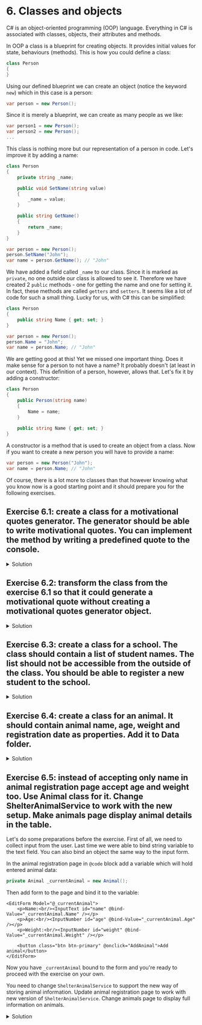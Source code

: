 # 6. Classes and objects

C# is an object-oriented programming (OOP) language. Everything in C# is associated with classes, objects, their attributes and methods. 

In OOP a class is a blueprint for creating objects. It provides initial values for state, behaviours (methods). This is how you could define a class:
```csharp
class Person
{
}
```
Using our defined blueprint we can create an object (notice the keyword `new`) which in this case is a person:
```csharp
var person = new Person();
```
Since it is merely a blueprint, we can create as many people as we like:
```csharp
var person1 = new Person();
var person2 = new Person();
...
```
This class is nothing more but our representation of a person in code. Let's improve it by adding a name:
```csharp
class Person
{
    private string _name;

    public void SetName(string value)
    {
        _name = value;
    }

    public string GetName()
    {
        return _name;
    }
}
```
```csharp
var person = new Person();
person.SetName("John");
var name = person.GetName(); // "John"
```
We have added a field called `_name` to our class. Since it is marked as `private`, no one outside our class is allowed to see it. Therefore we have created 2 `public` methods - one for getting the name and one for setting it. In fact, these methods are called `getters` and `setters`. It seems like a lot of code for such a small thing. Lucky for us, with C# this can be simplified:
```csharp
class Person
{
    public string Name { get; set; }
}
```
```csharp
var person = new Person();
person.Name = "John";
var name = person.Name; // "John"
```
We are getting good at this! Yet we missed one important thing. Does it make sense for a person to not have a name? It probably doesn't (at least in our context). This definition of a person, however, allows that. Let's fix it by adding a constructor:
```csharp
class Person
{
    public Person(string name)
    {
        Name = name;    
    }
    
    public string Name { get; set; }
}
```
A constructor is a method that is used to create an object from a class. Now if you want to create a new person you will have to provide a name:
```csharp
var person = new Person("John");
var name = person.Name; // "John"
```
Of course, there is a lot more to classes than that however knowing what you know now is a good starting point and it should prepare you for the following exercises.

## Exercise 6.1: create a class for a motivational quotes generator. The generator should be able to write motivational quotes. You can implement the method by writing a predefined quote to the console.

<details>
<summary>Solution</summary>

### Step 1

Create a motivational quotes generator class:

```csharp
class MotivationalQuotesGenerator
{
}
```

### Step 2

Add a public method that writes a motivational quote to the console:

```csharp
class MotivationalQuotesGenerator
{
    public void WriteMotivationalQuote()
    {
        Console.WriteLine("If you feel unhappy start feeling happy instead!");
    }
}
```
Notice the `public` keyword - it allows us to call a method from the outside of a class.

### Step 3

Try it out:

```csharp
using System;

namespace MyApp
{
    class MotivationalQuotesGenerator
    {
        public void WriteMotivationalQuote()
        {
            Console.WriteLine("If you feel unhappy start feeling happy instead!");
        }
    }

    class Program
    {
        static void Main(string[] args)
        {
            var generator = new MotivationalQuotesGenerator();
            generator.WriteMotivationalQuote();
        }
    }
}
```

Try to change the `public` keyword in the `WriteMotivationalQuote` method to `private`. See what happens.
       
</details>

## Exercise 6.2: transform the class from the exercise 6.1 so that it could generate a motivational quote without creating a motivational quotes generator object.

<details>
<summary>Solution</summary>

### Step 1

The only thing that we have to do is mark the `WriteMotivationalQuote` method as `static`. The keyword `static` allows to call the method on the class itself, not on a specific object instance:

```csharp
class MotivationalQuotesGenerator
{
    public static void WriteMotivationalQuote()
    {
        Console.WriteLine("If you feel unhappy start feeling happy instead!");
    }
}
```

### Step 2

Try it out:

```csharp
using System;

namespace MyApp
{
    class MotivationalQuotesGenerator
    {
        public static void WriteMotivationalQuote()
        {
            Console.WriteLine("If you feel unhappy start feeling happy instead!");
        }
    }

    class Program
    {
        static void Main(string[] args)
        {
            MotivationalQuotesGenerator.WriteMotivationalQuote();
        }
    }
}
```
       
</details>

## Exercise 6.3: create a class for a school. The class should contain a list of student names. The list should not be accessible from the outside of the class. You should be able to register a new student to the school.

<details>
<summary>Solution</summary>

### Step 1

Create a class for a school:

```csharp
class School
{
}
```

### Step 2

Add a field of a list of `string` type values (student names) to the class definition. Mark it as `private` so that it would not be accessible from the outside of the class. Assign an empty list to the field value:

```csharp
class School
{
    private List<string> _studentNames = new List<string>();
}
```

Notice the `_` part in the student names field. We are following a widely used .NET fields naming convention by adding a `_` prefix to all private fields.

### Step 3

Add a method to register a new student:

```csharp
class School
{
    private List<string> _studentNames = new List<string>();
    
    public void RegisterNewStudent(string name)
    {
        _studentNames.Add(name);
    }
}
```
    
### Step 4

Try it out:

```csharp
using System;
using System.Collections.Generic;

namespace MyApp
{
    class School
    {
        private List<string> _studentNames = new List<string>();

        public void RegisterNewStudent(string name)
        {
            _studentNames.Add(name);
        }
    }

    class Program
    {
        static void Main(string[] args)
        {
            var school = new School();
            school.RegisterNewStudent("Josh");
            school.RegisterNewStudent("Anthony");
        }
    }
}
```
       
</details>

## Exercise 6.4: create a class for an animal. It should contain animal name, age, weight and registration date as properties. Add it to Data folder.

<details>
<summary>Solution</summary>

### Step 1

Create a file `Animal.cs` under Data folder.

### Step 2

Create a class in the file:

```csharp
using System;

namespace AnimalShelter.Data
{
    public class Animal
    {
        public string Name { get; set; }

        public double Weight { get; set; }

        public int Age { get; set; }

        public DateTime DateRegistered { get; set; }
    }
}
```

</details>

## Exercise 6.5: instead of accepting only name in animal registration page accept age and weight too. Use Animal class for it. Change ShelterAnimalService to work with the new setup. Make animals page display animal details in the table.

Let's do some preparations before the exercise. First of all, we need to collect input from the user. Last time we were able to bind string variable to the text field. You can also bind an object the same way to the input form.

In the animal registration page in `@code` block add a variable which will hold entered animal data:

```csharp
private Animal _currentAnimal = new Animal();
```

Then add form to the page and bind it to the variable:

```cshtml
<EditForm Model="@_currentAnimal">
    <p>Name:<br/><InputText id="name" @bind-Value="_currentAnimal.Name" /></p>
    <p>Age:<br/><InputNumber id="age" @bind-Value="_currentAnimal.Age" /></p>
    <p>Weight:<br/><InputNumber id="weight" @bind-Value="_currentAnimal.Weight" /></p>

    <button class="btn btn-primary" @onclick="AddAnimal">Add animal</button>
</EditForm>
```

Now you have `_currentAnimal` bound to the form and you're ready to proceed with the exercise on your own.

You need to change `ShelterAnimalService` to support the new way of storing animal information. Update animal registration page to work with new version of `ShelterAnimalService`. Change animals page to display full information on animals.

<details>
<summary>Solution</summary>

### Step 1

Now instead of strings we should accept `Animal` instance in the `ShelterAnimalService` and change the logic there. First our collection of animals and how we store it:

```csharp
private List<Animal> _animals = new List<Animal>();

public Animal[] Animals { get { return _animals.ToArray(); }}
```

And then animal addition logic:

```csharp
public void AddAnimal(Animal animal)
{
    if (!_calendarService.IsShelterOpen())
        return;

    if (_animals.Count == AnimalCapacity)
        return;

    if (_animals.Where(x => x.Name == animal.Name).Any())
        return;

    animal.DateRegistered = DateTime.Now;
            
    _animals.Add(animal);
}
```

Note how we check if we already have this animal. We use LINQ (Language Integrated Query). It's possibilities are really big and it has a lot of applications in C# programming. Also, note that we have a `List` of `Animal` and we just directly add the animal instance provided by the user to the list. Stop for a minute and think what kind of problems it might cause.

### Step 2

Change `AddAnimal` method in animal registration page:

```csharp
private void AddAnimal()
{
    AnimalService.AddAnimal(_currentAnimal);
    _currentAnimal = new Animal();
}
```

Why do we need to create a new instance of animal every time we add it? Well, one of the obvious purposes would be to clear fields of our form. But the most important reason is to have new animal every time we add it. Previously when editing `AddAnimal` method from `ShelterAnimalService` we have created logic that simply adds the animal instance provided by the user to the list. So if we don't create a new instance in the animal registration page we will be editing the same animal every time.

### Step 3

Change animals page to display full animal details. First of all we change the code block. Instead of getting string collection we get animals:

```cshtml
@code {
    private Animal[] animals;

    protected override async Task OnInitializedAsync()
    {
        animals = AnimalService.Animals;
    }
} 
```

Then we change the page contents:

```cshtml
@if (animals == null)
{
    <p><em>Loading...</em></p>
}
else
{
    <table class="table">
        <thead>
            <tr>
                <th>Name</th>
                <th>Age</th>
                <th>Weight</th>
                <th>Registration Date</th>
            </tr>
        </thead>
        <tbody>
            @foreach (var animal in animals)
            {
                <tr>
                    <td>@animal.Name</td>
                    <td>@animal.Age</td>
                    <td>@animal.Weight</td>
                    <td>@animal.DateRegistered</td>
                </tr>
            }
        </tbody>
    </table>
}
```

### Step 4

Run the application.

</details>
